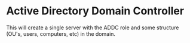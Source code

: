 # Active Directory Domain Controller

This will create a single server with the ADDC role and some structure (OU's, users, computers, etc) in the domain.
